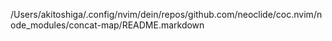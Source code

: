 /Users/akitoshiga/.config/nvim/dein/repos/github.com/neoclide/coc.nvim/node_modules/concat-map/README.markdown